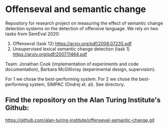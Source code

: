 # Offenseval and semantic change

Repository for research project on measuring the effect of semantic change detection systems on the detection of offensive language.
We rely on two tasks from SemEval 2020:
1) Offenseval (task 12) https://arxiv.org/pdf/2006.07235.pdf
2) Unsupervised lexical semantic change detection (task 1) https://arxiv.org/pdf/2007.11464.pdf

Team: Jonathan Cook (implementation of experiments and code documentation), Barbara McGillivray (experimental design, supervision).

For 1 we chose the best-performing system.
For 2 we chose the best-performing system, SIMPAC (Ondrej et. al). See directory. 

## Find the repository on the Alan Turing Institute's Github:

https://github.com/alan-turing-institute/offenseval-semantic-change.git 
